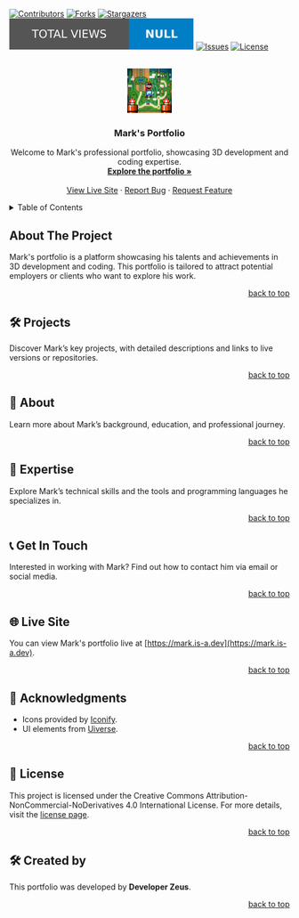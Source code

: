 <a id="readme-top"></a>

<!-- PROJECT SHIELDS -->
[![Contributors][contributors-shield]][contributors-url]
[![Forks][forks-shield]][forks-url]
[![Stargazers][stars-shield]][stars-url]
[![Traffic Views][views-shield]][views-url]
[![Issues][issues-shield]][issues-url]
[![License][license-shield]][license-url]

<br />
<div align="center">
  <a href="https://mark.is-a.dev">
    <img src="assets/mark_pfp.png" alt="Logo" width="80" height="80">
  </a>

  <h3 align="center">Mark's Portfolio</h3>

  <p align="center">
    Welcome to Mark's professional portfolio, showcasing 3D development and coding expertise.
    <br />
    <a href="https://mark.is-a.dev"><strong>Explore the portfolio »</strong></a>
    <br />
    <br />
    <a href="https://mark.is-a.dev">View Live Site</a>
    ·
    <a href="https://github.com/t1devzeus/marks-portfolio/issues">Report Bug</a>
    ·
    <a href="https://github.com/t1devzeus/marks-portfolio/issues">Request Feature</a>
  </p>
</div>

<!-- TABLE OF CONTENTS -->
<details>
  <summary>Table of Contents</summary>
  <ol>
    <li><a href="#about-the-project">About The Project</a></li>
    <li><a href="#projects">Projects</a></li>
    <li><a href="#about">About</a></li>
    <li><a href="#expertise">Expertise</a></li>
    <li><a href="#get-in-touch">Get In Touch</a></li>
    <li><a href="#live-site">Live Site</a></li>
    <li><a href="#acknowledgments">Acknowledgments</a></li>
    <li><a href="#license">License</a></li>
    <li><a href="#created-by">Created by</a></li>
  </ol>
</details>

<!-- ABOUT THE PROJECT -->
## About The Project

Mark's portfolio is a platform showcasing his talents and achievements in 3D development and coding. This portfolio is tailored to attract potential employers or clients who want to explore his work.

<p align="right"><a href="#readme-top">back to top</a></p>

<!-- PROJECTS -->
## 🛠 Projects

Discover Mark’s key projects, with detailed descriptions and links to live versions or repositories.

<p align="right"><a href="#readme-top">back to top</a></p>

<!-- ABOUT -->
## 👤 About

Learn more about Mark’s background, education, and professional journey.

<p align="right"><a href="#readme-top">back to top</a></p>

<!-- EXPERTISE -->
## 🧠 Expertise

Explore Mark’s technical skills and the tools and programming languages he specializes in.

<p align="right"><a href="#readme-top">back to top</a></p>

<!-- GET IN TOUCH -->
## 📞 Get In Touch

Interested in working with Mark? Find out how to contact him via email or social media.

<p align="right"><a href="#readme-top">back to top</a></p>

<!-- LIVE SITE -->
## 🌐 Live Site

You can view Mark's portfolio live at [https://mark.is-a.dev](https://mark.is-a.dev).

<p align="right"><a href="#readme-top">back to top</a></p>

<!-- ACKNOWLEDGMENTS -->
## 🙌 Acknowledgments

- Icons provided by [Iconify](https://icon-sets.iconify.design/).
- UI elements from [Uiverse](https://uiverse.io/).

<p align="right"><a href="#readme-top">back to top</a></p>

<!-- LICENSE -->
## 📜 License

This project is licensed under the Creative Commons Attribution-NonCommercial-NoDerivatives 4.0 International License. For more details, visit the [license page](https://creativecommons.org/licenses/by-nc-nd/4.0/).

<p align="right"><a href="#readme-top">back to top</a></p>

<!-- CREATED BY -->
## 🛠 Created by

This portfolio was developed by **Developer Zeus**.

<p align="right"><a href="#readme-top">back to top</a></p>

<!-- MARKDOWN LINKS & IMAGES -->
[contributors-shield]: https://img.shields.io/github/contributors/t1devzeus/marks-portfolio.svg?style=for-the-badge
[contributors-url]: https://github.com/t1devzeus/marks-portfolio/graphs/contributors
[forks-shield]: https://img.shields.io/github/forks/t1devzeus/marks-portfolio.svg?style=for-the-badge
[forks-url]: https://github.com/t1devzeus/marks-portfolio/network/members
[stars-shield]: https://img.shields.io/github/stars/t1devzeus/marks-portfolio.svg?style=for-the-badge
[stars-url]: https://github.com/t1devzeus/marks-portfolio/stargazers
[views-shield]: views-badge.svg
[views-url]: https://github.com/t1devzeus/marks-portfolio/graphs/traffic
[issues-shield]: https://img.shields.io/github/issues/t1devzeus/marks-portfolio.svg?style=for-the-badge
[issues-url]: https://github.com/t1devzeus/marks-portfolio/issues
[license-shield]: https://img.shields.io/badge/License-CC%20BY--NC--ND%204.0-lightgrey.svg?style=for-the-badge
[license-url]: https://creativecommons.org/licenses/by-nc-nd/4.0/